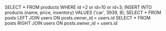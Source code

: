 SELECT * FROM products WHERE id =2 or id=10 or id=3;
INSERT INTO products (name, price, inventory) VALUES ('car', 3939, 8);
SELECT * FROM posts LEFT JOIN users ON posts.owner_id = users.id
SELECT * FROM posts RIGHT JOIN users ON posts.owner_id = users.id
